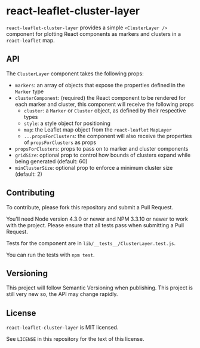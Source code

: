# react-leaflet-cluster-layer

`react-leaflet-cluster-layer` provides a simple `<ClusterLayer />` component for plotting React components as markers and clusters in a `react-leaflet` map.

## API

The `ClusterLayer` component takes the following props:

- `markers`: an array of objects that expose the properties defined in the `Marker` type
- `clusterComponent`: (required) the React component to be rendered for each marker and cluster, this component will receive the following props
  - `cluster`: a `Marker` or `Cluster` object, as defined by their respective types
  - `style`: a style object for positioning
  - `map`: the Leaflet map object from the `react-leaflet` `MapLayer`
  - `...propsForClusters`: the component will also receive the properties of `propsForClusters` as props
- `propsForClusters`: props to pass on to marker and cluster components
- `gridSize`: optional prop to control how bounds of clusters expand while being generated (default: 60)
- `minClusterSize`: optional prop to enforce a minimum cluster size (default: 2)

## Contributing

To contribute, please fork this repository and submit a Pull Request.

You'll need Node version 4.3.0 or newer and NPM 3.3.10 or newer to work with the project. Please ensure that all tests pass when submitting a Pull Request.

Tests for the component are in `lib/__tests__/ClusterLayer.test.js`.

You can run the tests with `npm test`.

## Versioning

This project will follow Semantic Versioning when publishing. This project is still very new so, the API may change rapidly.

## License

`react-leaflet-cluster-layer` is MIT licensed.

See `LICENSE` in this repository for the text of this license.
